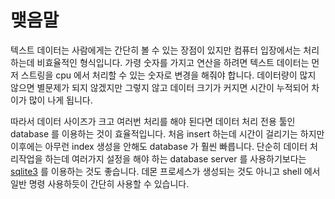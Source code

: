 # 맺음말


텍스트 데이터는 사람에게는 간단히 볼 수 있는 장점이 있지만
컴퓨터 입장에서는 처리하는데 비효율적인 형식입니다.
가령 숫자를 가지고 연산을 하려면 텍스트 데이터는
먼저 스트링을 cpu 에서 처리할 수 있는 숫자로 변경을 해줘야 합니다.
데이터량이 많지 않으면 별문제가 되지 않겠지만 그렇지 않고
데이터 크기가 커지면 시간이 누적되어 차이가 많이 나게 됩니다.

따라서 데이터 사이즈가 크고 여러번 처리를 해야 된다면
데이터 처리 전용 툴인  database 를 이용하는 것이 효율적입니다.
처음 insert 하는데 시간이 걸리기는 하지만 이후에는 
아무런 index 생성을 안해도 database 가 훨씬 빠릅니다.
단순히 데이터 처리작업을 하는데 여러가지 설정을 해야 하는 database server 를 사용하기보다는
[sqlite3](http://www.sqlite.org/) 를 이용하는 것도 좋습니다.
데몬 프로세스가 생성되는 것도 아니고 shell 에서 일반 명령 사용하듯이 간단히 사용할 수 있습니다.

